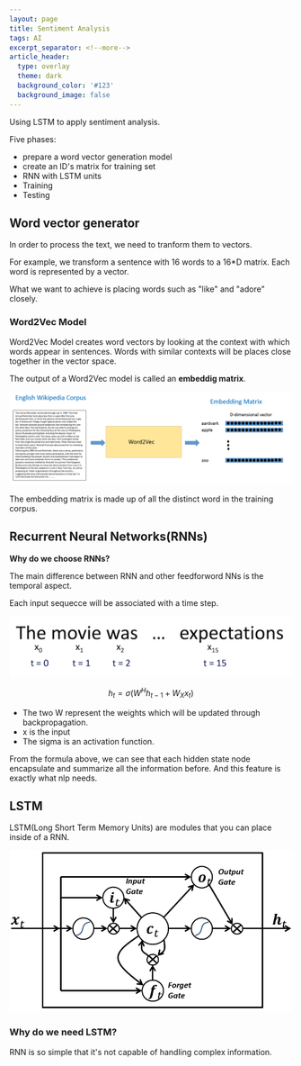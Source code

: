 ```yaml
---
layout: page
title: Sentiment Analysis
tags: AI
excerpt_separator: <!--more-->
article_header:
  type: overlay
  theme: dark
  background_color: '#123'
  background_image: false
---
```


Using LSTM to apply sentiment analysis.

<!--more-->

Five phases:

- prepare a word vector generation model
- create an ID's matrix for training set
- RNN with LSTM units
- Training
- Testing

## Word vector generator

In order to process the text, we need to tranform them to vectors.

For example, we transform a sentence with 16 words to a 16*D matrix. Each word is represented by a vector.

What we want to achieve is placing words such as "like"
and "adore" closely.

### Word2Vec Model

Word2Vec Model creates word vectors by looking at the context with which words appear in sentences. Words with similar contexts will be places close together in the vector space.

The output of a Word2Vec model is called an **embeddig matrix**.

![embedding matrix](/images/Sentiment_Analysis/SentimentAnalysis3.png)

The embedding matrix is made up of all the distinct word in the training corpus. 

## Recurrent Neural Networks(RNNs)

**Why do we choose RNNs?**

The main difference between RNN and other feedforword NNs is the temporal aspect.

Each input sequecce will be associated with a time step.

![time step](/images/Sentiment_Analysis/SentimentAnalysis18.png)

$$h_t = \sigma(W^Hh_{t-1}+W_Xx_t)$$

- The two W represent the weights which will be updated through backpropagation.
- x is the input
- The sigma is an activation function.

From the formula above, we can see that each hidden state node encapsulate and summarize all the information before. And this feature is exactly what nlp needs.

## LSTM

LSTM(Long Short Term Memory Units) are modules that you can place inside of a RNN.

![LSTMs](/images/Sentiment_Analysis/SentimentAnalysis10.png)

### Why do we need LSTM?

RNN is so simple that it's not capable of handling complex information.

